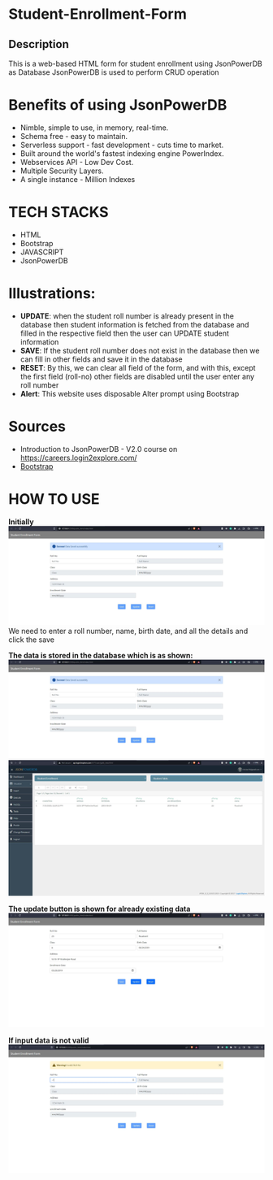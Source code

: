 # Student-Enrollment-Form
## Description 
This is a web-based HTML form for student enrollment using JsonPowerDB as Database 
JsonPowerDB is used to perform CRUD operation 

# Benefits of using JsonPowerDB
* Nimble, simple to use, in memory, real-time.
* Schema free - easy to maintain.
* Serverless support - fast development - cuts time to market.
* Built around the world's fastest indexing engine PowerIndex.
* Webservices API - Low Dev Cost.
* Multiple Security Layers.
* A single instance - Million Indexes

# TECH STACKS
* HTML
* Bootstrap
* JAVASCRIPT 
* JsonPowerDB

# Illustrations:
* **UPDATE**: when the student roll number is already present in the database then student information is fetched from the database and filled in the respective field then the user can UPDATE student information 
* **SAVE**: If the student roll number does not exist in the database then we can fill in other fields and save it in the database
* **RESET**: By this, we can clear all field of the form, and with this, except the first field (roll-no) other fields are disabled until the user enter any roll number
* **Alert**: This website uses disposable Alter prompt using Bootstrap

# Sources
* Introduction to JsonPowerDB - V2.0 course  on https://careers.login2explore.com/
* [Bootstrap](https://getbootstrap.com/docs/5.0/getting-started/introduction/)

# HOW TO USE
**Initially**
<img src="images1/data_saved.JPG">
We need to enter a roll number, name, birth date, and all the details and click the save 

**The data is stored in the database which is as shown:**
<img src="./images1/data_saved.jpg">
<img src="./images1/database.jpg">

**The update button is shown for already existing data**
<img src="./images1/update.jpg">

**If input data is not valid**
<img src="./images1/invalid.jpg">



